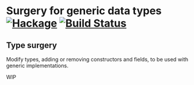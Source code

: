 # Surgery for generic data types [![Hackage](https://img.shields.io/hackage/v/generic-data-surgery.svg)](https://hackage.haskell.org/package/generic-data-surgery) [![Build Status](https://travis-ci.org/Lysxia/generic-data-surgery.svg)](https://travis-ci.org/Lysxia/generic-data-surgery)

## Type surgery

Modify types, adding or removing constructors and fields, to be used with
generic implementations.

WIP
